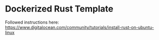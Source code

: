 # Dockerized Rust Template

Followed instructions here: https://www.digitalocean.com/community/tutorials/install-rust-on-ubuntu-linux


